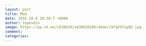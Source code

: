 ```yaml
--- 
layout: post 
title: Mem 
date: 2016-10-4 20:38:7 +0000 
author: lependin 
image: https://pp.vk.me/c638020/v638020208/46de/c9fqFOlUyQU.jpg
comment: 
categories: 
---
```

